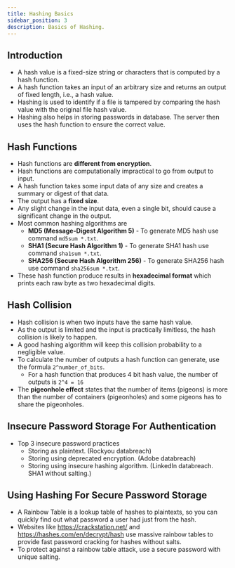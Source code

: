 ```yaml
---
title: Hashing Basics
sidebar_position: 3
description: Basics of Hashing.
---
```


## Introduction
- A hash value is a fixed-size string or characters that is computed by a hash function. 
- A hash function takes an input of an arbitrary size and returns an output of fixed length, i.e., a hash value. 
- Hashing is used to identify if a file is tampered by comparing the hash value with the original file hash value.
- Hashing also helps in storing passwords in database. The server then uses the hash function to ensure the correct value.

## Hash Functions
- Hash functions are **different from encryption**.
- Hash functions are computationally impractical to go from output to input.
- A hash function takes some input data of any size and creates a summary or digest of that data. 
- The output has a **fixed size**. 
- Any slight change in the input data, even a single bit, should cause a significant change in the output.
- Most common hashing algorithms are 
  - **MD5 (Message-Digest Algorithm 5)** - To generate MD5 hash use command `md5sum *.txt`.
  - **SHA1 (Secure Hash Algorithm 1)** - To generate SHA1 hash use command `sha1sum *.txt`.
  - **SHA256 (Secure Hash Algorithm 256)** - To generate SHA256 hash use command `sha256sum *.txt`.
- These hash function produce results in **hexadecimal format** which prints each raw byte as two hexadecimal digits.

## Hash Collision
- Hash collision is when two inputs have the same hash value.
- As the output is limited and the input is practically limitless, the hash collision is likely to happen.
- A good hashing algorithm will keep this collision probability to a negligible value.
- To calculate the number of outputs a hash function can generate, use the formula `2^number_of_bits`.
  - For a hash function that produces 4 bit hash value, the number of outputs is `2^4 = 16`
- The **pigeonhole effect** states that the number of items (pigeons) is more than the number of containers (pigeonholes) and some pigeons has to share the pigeonholes.

## Insecure Password Storage For Authentication
- Top 3 insecure password practices
  - Storing as plaintext. (Rockyou databreach)
  - Storing using deprecated encryption. (Adobe databreach)
  - Storing using insecure hashing algorithm. (LinkedIn databreach. SHA1 without salting.)

## Using Hashing For Secure Password Storage
- A Rainbow Table is a lookup table of hashes to plaintexts, so you can quickly find out what password a user had just from the hash.
- Websites like https://crackstation.net/ and https://hashes.com/en/decrypt/hash use massive rainbow tables to provide fast password cracking for hashes without salts.
- To protect against a rainbow table attack, use a secure password with unique salting.

## 
